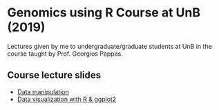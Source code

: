 # Genomics using R Course at UnB (2019)

Lectures given by me to undergraduate/graduate students at UnB in the course taught by Prof. Georgios Pappas.

## Course lecture slides

- [Data manipulation](https://rodtheo.github.io/genomicR_2019/slides_df/)
- [Data visualization with R & ggplot2](https://rodtheo.github.io/genomicR_2019/slides_ggplot2/)
